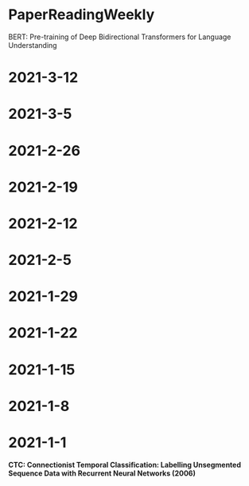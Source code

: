 # PaperReadingWeekly




BERT: Pre-training of Deep Bidirectional Transformers for Language Understanding
# 2021-3-12
# 2021-3-5
# 2021-2-26
# 2021-2-19
# 2021-2-12
# 2021-2-5
# 2021-1-29
# 2021-1-22
# 2021-1-15
# 2021-1-8
# 2021-1-1

**CTC: Connectionist Temporal Classification: Labelling Unsegmented Sequence Data with Recurrent Neural Networks (2006)**

